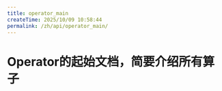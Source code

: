 ```yaml
---
title: operator_main
createTime: 2025/10/09 10:58:44
permalink: /zh/api/operator_main/
---
```

# Operator的起始文档，简要介绍所有算子
